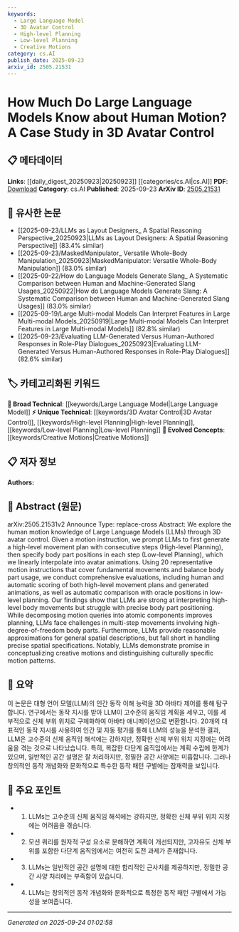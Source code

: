 ```yaml
---
keywords:
  - Large Language Model
  - 3D Avatar Control
  - High-level Planning
  - Low-level Planning
  - Creative Motions
category: cs.AI
publish_date: 2025-09-23
arxiv_id: 2505.21531
---
```


<!-- KEYWORD_LINKING_METADATA:
{
  "processed_timestamp": "2025-09-24T01:02:58.655129",
  "vocabulary_version": "1.0",
  "selected_keywords": [
    "Large Language Model",
    "3D Avatar Control",
    "High-level Planning",
    "Low-level Planning",
    "Creative Motions"
  ],
  "rejected_keywords": [],
  "similarity_scores": {
    "Large Language Model": 0.85,
    "3D Avatar Control": 0.7,
    "High-level Planning": 0.65,
    "Low-level Planning": 0.6,
    "Creative Motions": 0.68
  },
  "extraction_method": "AI_prompt_based",
  "budget_applied": true,
  "candidates_json": {
    "candidates": [
      {
        "surface": "Large Language Models",
        "canonical": "Large Language Model",
        "aliases": [
          "LLMs"
        ],
        "category": "broad_technical",
        "rationale": "As a foundational technology, linking to 'Large Language Model' connects to a wide range of related research in AI.",
        "novelty_score": 0.3,
        "connectivity_score": 0.9,
        "specificity_score": 0.65,
        "link_intent_score": 0.85
      },
      {
        "surface": "3D Avatar Control",
        "canonical": "3D Avatar Control",
        "aliases": [
          "Avatar Animation"
        ],
        "category": "unique_technical",
        "rationale": "This term represents a specific application of LLMs in virtual environments, offering unique insights into motion understanding.",
        "novelty_score": 0.75,
        "connectivity_score": 0.6,
        "specificity_score": 0.8,
        "link_intent_score": 0.7
      },
      {
        "surface": "High-level Planning",
        "canonical": "High-level Planning",
        "aliases": [
          "Strategic Planning"
        ],
        "category": "unique_technical",
        "rationale": "This concept is crucial for understanding how LLMs interpret and plan complex tasks, offering a unique perspective on AI capabilities.",
        "novelty_score": 0.65,
        "connectivity_score": 0.55,
        "specificity_score": 0.75,
        "link_intent_score": 0.65
      },
      {
        "surface": "Low-level Planning",
        "canonical": "Low-level Planning",
        "aliases": [
          "Tactical Planning"
        ],
        "category": "unique_technical",
        "rationale": "This term highlights the challenges LLMs face in detailed execution, providing a specific angle on AI limitations.",
        "novelty_score": 0.68,
        "connectivity_score": 0.5,
        "specificity_score": 0.78,
        "link_intent_score": 0.6
      },
      {
        "surface": "Creative Motions",
        "canonical": "Creative Motions",
        "aliases": [
          "Innovative Movements"
        ],
        "category": "evolved_concepts",
        "rationale": "This concept underscores the potential of LLMs to generate novel and culturally relevant motion patterns.",
        "novelty_score": 0.7,
        "connectivity_score": 0.65,
        "specificity_score": 0.72,
        "link_intent_score": 0.68
      }
    ],
    "ban_list_suggestions": [
      "motion instruction",
      "body part positions",
      "automatic scoring"
    ]
  },
  "decisions": [
    {
      "candidate_surface": "Large Language Models",
      "resolved_canonical": "Large Language Model",
      "decision": "linked",
      "scores": {
        "novelty": 0.3,
        "connectivity": 0.9,
        "specificity": 0.65,
        "link_intent": 0.85
      }
    },
    {
      "candidate_surface": "3D Avatar Control",
      "resolved_canonical": "3D Avatar Control",
      "decision": "linked",
      "scores": {
        "novelty": 0.75,
        "connectivity": 0.6,
        "specificity": 0.8,
        "link_intent": 0.7
      }
    },
    {
      "candidate_surface": "High-level Planning",
      "resolved_canonical": "High-level Planning",
      "decision": "linked",
      "scores": {
        "novelty": 0.65,
        "connectivity": 0.55,
        "specificity": 0.75,
        "link_intent": 0.65
      }
    },
    {
      "candidate_surface": "Low-level Planning",
      "resolved_canonical": "Low-level Planning",
      "decision": "linked",
      "scores": {
        "novelty": 0.68,
        "connectivity": 0.5,
        "specificity": 0.78,
        "link_intent": 0.6
      }
    },
    {
      "candidate_surface": "Creative Motions",
      "resolved_canonical": "Creative Motions",
      "decision": "linked",
      "scores": {
        "novelty": 0.7,
        "connectivity": 0.65,
        "specificity": 0.72,
        "link_intent": 0.68
      }
    }
  ]
}
-->

# How Much Do Large Language Models Know about Human Motion? A Case Study in 3D Avatar Control

## 📋 메타데이터

**Links**: [[daily_digest_20250923|20250923]] [[categories/cs.AI|cs.AI]]
**PDF**: [Download](https://arxiv.org/pdf/2505.21531.pdf)
**Category**: cs.AI
**Published**: 2025-09-23
**ArXiv ID**: [2505.21531](https://arxiv.org/abs/2505.21531)

## 🔗 유사한 논문
- [[2025-09-23/LLMs as Layout Designers_ A Spatial Reasoning Perspective_20250923|LLMs as Layout Designers: A Spatial Reasoning Perspective]] (83.4% similar)
- [[2025-09-23/MaskedManipulator_ Versatile Whole-Body Manipulation_20250923|MaskedManipulator: Versatile Whole-Body Manipulation]] (83.0% similar)
- [[2025-09-22/How do Language Models Generate Slang_ A Systematic Comparison between Human and Machine-Generated Slang Usages_20250922|How do Language Models Generate Slang: A Systematic Comparison between Human and Machine-Generated Slang Usages]] (83.0% similar)
- [[2025-09-19/Large Multi-modal Models Can Interpret Features in Large Multi-modal Models_20250919|Large Multi-modal Models Can Interpret Features in Large Multi-modal Models]] (82.8% similar)
- [[2025-09-23/Evaluating LLM-Generated Versus Human-Authored Responses in Role-Play Dialogues_20250923|Evaluating LLM-Generated Versus Human-Authored Responses in Role-Play Dialogues]] (82.6% similar)

## 🏷️ 카테고리화된 키워드
**🧠 Broad Technical**: [[keywords/Large Language Model|Large Language Model]]
**⚡ Unique Technical**: [[keywords/3D Avatar Control|3D Avatar Control]], [[keywords/High-level Planning|High-level Planning]], [[keywords/Low-level Planning|Low-level Planning]]
**🚀 Evolved Concepts**: [[keywords/Creative Motions|Creative Motions]]

## 📋 저자 정보

**Authors:** 

## 📄 Abstract (원문)

arXiv:2505.21531v2 Announce Type: replace-cross 
Abstract: We explore the human motion knowledge of Large Language Models (LLMs) through 3D avatar control. Given a motion instruction, we prompt LLMs to first generate a high-level movement plan with consecutive steps (High-level Planning), then specify body part positions in each step (Low-level Planning), which we linearly interpolate into avatar animations. Using 20 representative motion instructions that cover fundamental movements and balance body part usage, we conduct comprehensive evaluations, including human and automatic scoring of both high-level movement plans and generated animations, as well as automatic comparison with oracle positions in low-level planning. Our findings show that LLMs are strong at interpreting high-level body movements but struggle with precise body part positioning. While decomposing motion queries into atomic components improves planning, LLMs face challenges in multi-step movements involving high-degree-of-freedom body parts. Furthermore, LLMs provide reasonable approximations for general spatial descriptions, but fall short in handling precise spatial specifications. Notably, LLMs demonstrate promise in conceptualizing creative motions and distinguishing culturally specific motion patterns.

## 📝 요약

이 논문은 대형 언어 모델(LLM)의 인간 동작 이해 능력을 3D 아바타 제어를 통해 탐구합니다. 연구에서는 동작 지시를 받아 LLM이 고수준의 움직임 계획을 세우고, 이를 세부적으로 신체 부위 위치로 구체화하여 아바타 애니메이션으로 변환합니다. 20개의 대표적인 동작 지시를 사용하여 인간 및 자동 평가를 통해 LLM의 성능을 분석한 결과, LLM은 고수준의 신체 움직임 해석에는 강하지만, 정확한 신체 부위 위치 지정에는 어려움을 겪는 것으로 나타났습니다. 특히, 복잡한 다단계 움직임에서는 계획 수립에 한계가 있으며, 일반적인 공간 설명은 잘 처리하지만, 정밀한 공간 사양에는 미흡합니다. 그러나 창의적인 동작 개념화와 문화적으로 특수한 동작 패턴 구별에는 잠재력을 보입니다.

## 🎯 주요 포인트

- 1. LLMs는 고수준의 신체 움직임 해석에는 강하지만, 정확한 신체 부위 위치 지정에는 어려움을 겪습니다.
- 2. 모션 쿼리를 원자적 구성 요소로 분해하면 계획이 개선되지만, 고자유도 신체 부위를 포함한 다단계 움직임에서는 여전히 도전 과제가 존재합니다.
- 3. LLMs는 일반적인 공간 설명에 대한 합리적인 근사치를 제공하지만, 정밀한 공간 사양 처리에는 부족함이 있습니다.
- 4. LLMs는 창의적인 동작 개념화와 문화적으로 특정한 동작 패턴 구별에서 가능성을 보여줍니다.


---

*Generated on 2025-09-24 01:02:58*